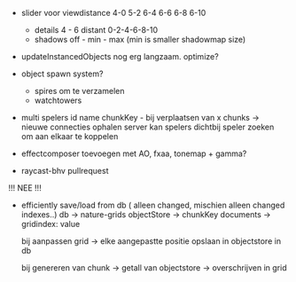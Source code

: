 


- slider voor viewdistance 4-0 5-2 6-4 6-6 6-8 6-10 
    - details 4 - 6 distant 0-2-4-6-8-10
    - shadows off - min - max (min is smaller shadowmap size)    


- updateInstancedObjects nog erg langzaam. optimize? 

- object spawn system? 
    - spires om te verzamelen
    - watchtowers

- multi
    spelers id name chunkKey - bij verplaatsen van x chunks -> nieuwe connecties ophalen
    server kan spelers dichtbij speler zoeken om aan elkaar te koppelen 

- effectcomposer toevoegen met AO, fxaa, tonemap + gamma?

- raycast-bhv pullrequest

<!-- {"position":[2581.7406015628853,980.6652195632854,-1359.391215912829],"offset":{"x":18,"y":-10}} -->
<!-- {"position":[2752.7925935303933,1027.3258721815296,-1328.781806245274],"offset":{"x":19,"z":-10}} -->


   !!!  NEE   !!!
   
- efficiently save/load from db ( alleen changed, mischien alleen changed indexes..)
    db -> nature-grids
    objectStore -> chunkKey
    documents -> gridindex: value

    bij aanpassen grid -> elke aangepastte positie opslaan in objectstore in db

    bij genereren van chunk -> getall van objectstore -> overschrijven in grid